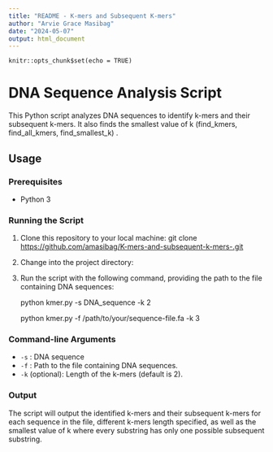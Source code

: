 ```yaml
---
title: "README - K-mers and Subsequent K-mers"
author: "Arvie Grace Masibag"
date: "2024-05-07"
output: html_document
---
```


```{r setup, include=FALSE}
knitr::opts_chunk$set(echo = TRUE)
```

# DNA Sequence Analysis Script

This Python script analyzes DNA sequences to identify k-mers and their subsequent k-mers. It also finds the smallest value of k (find_kmers, find_all_kmers, find_smallest_k) .

## Usage

### Prerequisites
- Python 3

### Running the Script
1. Clone this repository to your local machine:
    git clone https://github.com/amasibag/K-mers-and-subsequent-k-mers-.git
    
2. Change into the project directory:

3. Run the script with the following command, providing the path to the file containing DNA sequences:

     python kmer.py -s DNA_sequence -k 2

     python kmer.py -f /path/to/your/sequence-file.fa -k 3


### Command-line Arguments
- `-s` : DNA sequence
- `-f` : Path to the file containing DNA sequences.
- `-k` (optional): Length of the k-mers (default is 2).

### Output
The script will output the identified k-mers and their subsequent k-mers for each sequence in the file, different k-mers length specified, as well as the smallest value of k where every substring has only one possible subsequent substring.



